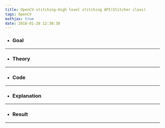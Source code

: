 ```yaml
---
title: OpenCV-stitching-High level stitching API(Stitcher class)
tags: OpenCV
mathjax: true
date: 2018-01-28 12:30:38
---
```

- ### Goal

---
- ### Theory

---
- ### Code

---
- ### Explanation

---
- ### Result

---
